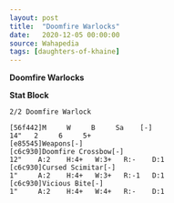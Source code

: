 ```yaml
---
layout: post
title:  "Doomfire Warlocks"
date:   2020-12-05 00:00:00
source: Wahapedia
tags: [daughters-of-khaine]
---
```


**Doomfire Warlocks**

**Stat Block**
```
2/2 Doomfire Warlock
```

```
[56f442]M     W     B     Sa    [-]
14"   2     6     5+    
[e85545]Weapons[-]
[c6c930]Doomfire Crossbow[-]
12"    A:2    H:4+   W:3+   R:-    D:1   
[c6c930]Cursed Scimitar[-]
1"     A:2    H:4+   W:3+   R:-1   D:1   
[c6c930]Vicious Bite[-]
1"     A:2    H:4+   W:4+   R:-    D:1   
```
    